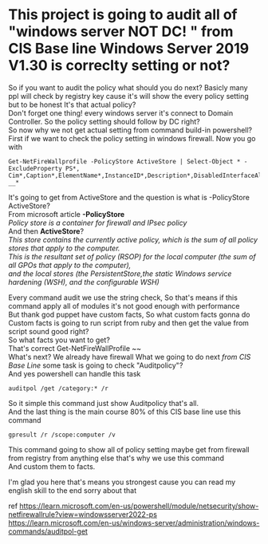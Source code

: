 # This project is going to audit all of "windows server NOT DC! " from CIS Base line Windows Server 2019 V1.30 is correclty setting or not?  
So if you want to audit the policy what should you do next? Basicly many ppl will check by registry key cause it's will show the every policy setting but to be honest It's that actual policy?  
Don't forget one thing! every windows server it's connect to Domain Controller. So the policy setting should follow by DC right?  
So now why we not get actual setting from command build-in powershell?  
First if we want to check the policy setting in windows firewall. Now you go with  
```
Get-NetFireWallprofile -PolicyStore ActiveStore | Select-Object * -ExcludeProperty PS*, Cim*,Caption*,ElementName*,InstanceID*,Description*,DisabledInterfaceAliases*, __* 
```
It's going to get from ActiveStore and the question is what is -PolicyStore ActiveStore?  
From microsoft article **-PolicyStore**   
_Policy store is a container for firewall and IPsec policy_  
And then **ActiveStore**?  
_This store contains the currently active policy, which is the sum of all policy stores that apply to the computer.  
This is the resultant set of policy (RSOP) for the local computer (the sum of all GPOs that apply to the computer),   
and the local stores (the PersistentStore,the static Windows service hardening (WSH), and the configurable WSH)_  

Every command audit we use the string check, So that's means if this command apply all of modules it's not good enough with performance  
But thank god puppet have custom facts, So what custom facts gonna do  
Custom facts is going to run script from ruby and then get the value from script sound good right?  
So what facts you want to get?  
That's correct Get-NetFireWallProfile ~~  
What's next? We already have firewall What we going to do next _from CIS Base Line_ some task is going to check "Auditpolicy"?  
And yes powershell can handle this task  
```
auditpol /get /category:* /r
```
So it simple this command just show Auditpolicy that's all.  
And the last thing is the main course 80% of this CIS base line use this command  
```
gpresult /r /scope:computer /v
```
This command going to show all of policy setting maybe get from firewall from registry from anything else that's why we use this command  
And custom them to facts.  

    
I'm glad you here that's means you strongest cause you can read my english skill to the end sorry about that  


ref
https://learn.microsoft.com/en-us/powershell/module/netsecurity/show-netfirewallrule?view=windowsserver2022-ps
https://learn.microsoft.com/en-us/windows-server/administration/windows-commands/auditpol-get
